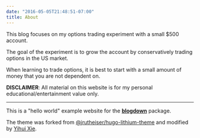 ```yaml
---
date: "2016-05-05T21:48:51-07:00"
title: About
---
```


This blog focuses on my options trading experiment with a small $500 account.

The goal of the experiment is to grow the account by conservatively trading options in the US market.

When learning to trade options, it is best to start with a small amount of money that you are not dependent on.

**DISCLAIMER**: All material on this website is for my personal educational/entertainment value only. 



---

This is a "hello world" example website for the [**blogdown**](https://github.com/rstudio/blogdown) package. 

The theme was forked from [@jrutheiser/hugo-lithium-theme](https://github.com/jrutheiser/hugo-lithium-theme) and modified by [Yihui Xie](https://github.com/yihui/hugo-lithium).

